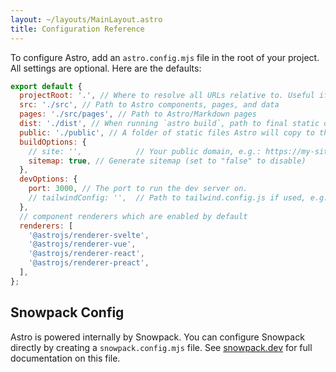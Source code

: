 ```yaml
---
layout: ~/layouts/MainLayout.astro
title: Configuration Reference
---
```


To configure Astro, add an `astro.config.mjs` file in the root of your project. All settings are optional. Here are the defaults:

```js
export default {
  projectRoot: '.', // Where to resolve all URLs relative to. Useful if you have a monorepo project.
  src: './src', // Path to Astro components, pages, and data
  pages: './src/pages', // Path to Astro/Markdown pages
  dist: './dist', // When running `astro build`, path to final static output
  public: './public', // A folder of static files Astro will copy to the root. Useful for favicons, images, and other files that don't need processing.
  buildOptions: {
    // site: '',            // Your public domain, e.g.: https://my-site.dev/. Used to generate sitemaps and canonical URLs.
    sitemap: true, // Generate sitemap (set to "false" to disable)
  },
  devOptions: {
    port: 3000, // The port to run the dev server on.
    // tailwindConfig: '',  // Path to tailwind.config.js if used, e.g. './tailwind.config.js'
  },
  // component renderers which are enabled by default
  renderers: [
    '@astrojs/renderer-svelte',
    '@astrojs/renderer-vue',
    '@astrojs/renderer-react',
    '@astrojs/renderer-preact',
  ],
};
```

## Snowpack Config

Astro is powered internally by Snowpack. You can configure Snowpack directly by creating a `snowpack.config.mjs` file. See [snowpack.dev](https://www.snowpack.dev/reference/configuration) for full documentation on this file.
